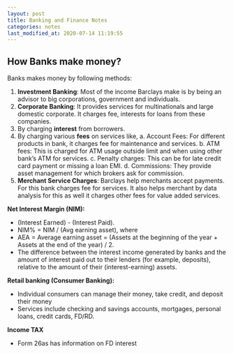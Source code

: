 ```yaml
---
layout: post
title: Banking and Finance Notes
categories: notes
last_modified_at: 2020-07-14 11:19:55
---
```


## How Banks make money?
Banks makes money by following methods:
1.  **Investment Banking**: Most of the income Barclays make is by being an advisor to big corporations, government and individuals. 
2.  **Corporate Banking**: It provides services for multinationals and large domestic corporate. It charges fee, interests for loans from these companies.
3.  By charging **interest** from borrowers.
4.  By charging various **fees** on services like, 
  a.  Account Fees: For different products in bank, it charges fee for maintenance and services.
  b.  ATM fees: This is charged for ATM usage outside limit and when using other bank’s ATM for services.
  c.  Penalty charges: This can be for late credit card payment or missing a loan EMI.
  d.  Commissions: They provide asset management for which brokers ask for commission.
5.  **Merchant Service Charges**: Barclays help merchants accept payments. For this bank charges fee for services. It also helps merchant by data analysis for this as well it charges other fees for value added services.


**Net Interest Margin (NIM):**
- (Interest Earned) - (Interest Paid).
- NIM% = NIM / (Avg earning asset), where
- AEA = Average earning asset = (Assets at the beginning of the year + Assets at the end of the year) / 2.
- The difference between the interest income generated by banks  and the amount of interest paid out to their lenders (for example, deposits), relative to the amount of their (interest-earning) assets.

**Retail banking (Consumer Banking):**
- Individual consumers can manage their money, take credit, and deposit their money
- Services include checking and savings accounts, mortgages, personal loans, credit cards, FD/RD.

**Income TAX**
- Form 26as has information on FD interest